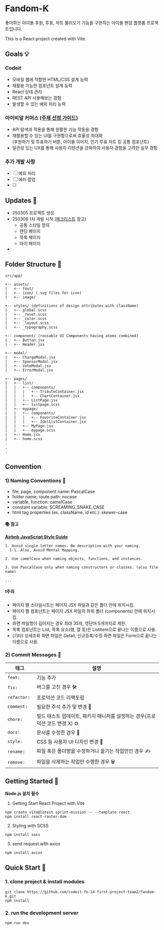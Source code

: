 # Fandom-K

좋아하는 아이돌 후원, 투표, 차트 불러오기 기능을 구현하는 아이돌 팬덤 플랫폼 프로젝트입니다.

This is a React project created with Vite.

## Goals 💡

### Codeit

- 모바일 웹에 적합한 HTML/CSS 설계 능력
- 재활용 가능한 컴포넌트 설계 능력
- React 상태 관리
- REST API 사용해보는 경험
- 발생할 수 있는 예외 처리 능력

### 아이비알 커머스 [(주제 선정 가이드)](https://codeit.notion.site/_-1a46fd228e8d81b3bda8e073f5b5876e)

- API 탐색과 적용을 통해 원활한 기능 작동을 경험
- 재활용할 수 있는 UI를 구현함으로써 효율성 최대화<br />(후원하기 및 투표하기 버튼, 아이돌 이미지, 인기 투표 차트 등 공통 컴포넌트)
- 일관성 있는 UX를 통해 사용자 리텐션을 강화하여 사용자 경험을 고려한 실무 경험

### 추가 개발 사항

- [ ] 예외 처리
- [ ] 에러 팝업
- [ ]

## Updates 📝

- 250305 프로젝트 생성
- 250306 1차 개발 시작 ([체크리스트](./checklist.md) 참고)
  - 공통 스타일 정의
  - 랜딩 페이지
  - 목록 페이지
  - 마이 페이지
-

## Folder Structure 📁

```
src/app/

+-- assets/
|   +-- font/
|   +-- icon/ (.svg files for icon)
|   +-- image/

+-- styles/ (definitions of design attributes with className)
|   +-- global.scss
|   +-- _reset.scss
|   +-- _color.scss
|   +-- _layout.scss
|   +-- _typography.scss

+-- component/ (reusable UI Components having atoms combined)
|   +-- Button.jsx
|   +-- Header.jsx

+-- modal/
|   +-- ChargeModal.jsx
|   +-- SponsorModal.jsx
|   +-- VoteModal.jsx
|   +-- ErrorModal.jsx

+-- pages/
|   +-- list/
|   |   +-- components/
|   |   |   +-- TributeContainer.jsx
|   |   |   +-- ChartContainer.jsx
|   |   +-- ListPage.jsx
|   |   +-- listpage.scss
|   +-- mypage/
|   |   +-- components/
|   |   |   +-- FavoriteContainer.jsx
|   |   |   +-- IdolListContainer.jsx
|   |   +-- MyPage.jsx
|   |   +-- mypage.scss
|   +-- Home.jsx
|   +-- home.scss
.
.
.
```

## Convention

### 1) Naming Conventions 📝

- file, page, component name: PascalCase
- folder name, route path: nocase
- variable, function: camelCase
- constant variable: SCREAMING_SNAKE_CASE
- html tag properties (ex. className, id etc.): skewer-case

#### 📚 참고

[**Airbnb JavaScript Style Guide**](https://github.com/airbnb/javascript)

```
1. Avoid single letter names. Be descriptive with your naming.
  1-1. Also, Avoid Mental Mapping.

2. Use camelCase when naming objects, functions, and instances.

3. Use PascalCase only when naming constructors or classes. (also file name)

...
```

#### ❗️주의

- 페이지 별 스타일시트는 페이지 JSX 파일과 같은 폴더 안에 위치시킴.
- 페이지 별 컴포넌트는 페이지 JSX 파일의 하위 폴더 (components) 안에 위치시킴.
- 화면 파일명이 길어지는 경우 최대 35자, 영단어 5개까지로 제한.
- 목록 컴포넌트는 List, 목록 요소(행, 열 등)은 ListItem으로 끝나는 이름으로 사용.
- (기타) 상세조회 화면 파일은 Detail, 신규등록/수정 화면 파일은 Form으로 끝나는 이름으로 사용.

### 2) Commit Messages 💬

| 태그         | 설명                                                                         |
| ------------ | ---------------------------------------------------------------------------- |
| `feat: `     | 기능 추가                                                                    |
| `fix: `      | 버그를 고친 경우 🛠                                                           |
| `refactor: ` | 프로덕션 코드 리팩토링                                                       |
| `comment: `  | 필요한 주석 추가 및 변경 💬                                                  |
| `chore: `    | 빌드 태스트 업데이트, 패키지 매니저를 설정하는 경우(프로덕션 코드 변경 X) ⚙️ |
| `docs: `     | 문서를 수정한 경우 📝                                                        |
| `style: `    | CSS 등 사용자 UI 디자인 변경 🎨                                              |
| `rename: `   | 파일 혹은 폴더명을 수정하거나 옮기는 작업만인 경우 ✍️                        |
| `remove: `   | 파일을 삭제하는 작업만 수행한 경우 🗑️                                        |

## Getting Started 🚀

**Node.js 설치 필수**

1. Getting Start React Project with Vite

```
npm create vite@latest sprint-mission -- --template react
npm install react-router-dom
```

2. Styling with SCSS

```
npm install sass
```

3. send request with axios

```
npm install axios
```

## Quick Start 🚀

### 1. clone project & install modules

```
git clone https://github.com/codeit-fe-14-first-project-team2/fandom-k.git
npm install
```

### 2. run the development server

```
npm run dev
```
